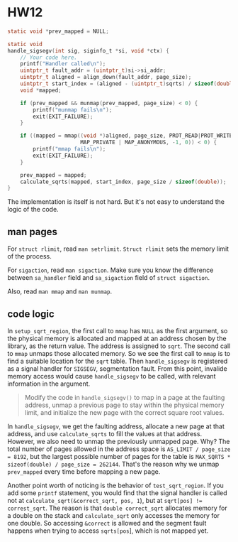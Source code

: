 # HW12

```c
static void *prev_mapped = NULL;

static void
handle_sigsegv(int sig, siginfo_t *si, void *ctx) {
    // Your code here.
    printf("Handler called\n");
    uintptr_t fault_addr = (uintptr_t)si->si_addr;
    uintptr_t aligned = align_down(fault_addr, page_size);
    uintptr_t start_index = (aligned - (uintptr_t)sqrts) / sizeof(double);
    void *mapped;

    if (prev_mapped && munmap(prev_mapped, page_size) < 0) {
        printf("munmap fails\n");
        exit(EXIT_FAILURE);
    }

    if ((mapped = mmap((void *)aligned, page_size, PROT_READ|PROT_WRITE, 
                       MAP_PRIVATE | MAP_ANONYMOUS, -1, 0)) < 0) {
        printf("mmap fails\n");
        exit(EXIT_FAILURE);
    }

    prev_mapped = mapped;
    calculate_sqrts(mapped, start_index, page_size / sizeof(double));
}
```

The implementation is itself is not hard. But it's not easy to understand the logic of the code.



## man pages

For `struct rlimit`, read `man setrlimit`. `Struct rlimit` sets the memory limit of the process.

For `sigaction`, read `man sigaction`. Make sure you know the difference between `sa_handler` field and `sa_sigaction` field of `struct sigaction`.

Also, read `man mmap` and `man munmap`.



## code logic

In `setup_sqrt_region`, the first call to `mmap` has `NULL` as the first argument, so the physical memory is allocated and mapped at an address chosen by the library, as the return value. The address is assigned to `sqrt`. The second call to `mmap` unmaps those allocated memory. So we see the first call to `mmap` is to find a suitable location for the `sqrt` table. Then `handle_sigsegv` is registered as a signal handler for `SIGSEGV`, segmentation fault. From this point, invalide memory access would cause `handle_sigsegv` to be called, with relevant information in the argument.

> Modify the code in `handle_sigsegv()` to map in a page at the faulting address, unmap a previous page to stay within the physical memory limit, and initialize the new page with the correct square root values.

In `handle_sigsegv`, we get the faulting address, allocate a new page at that address, and use `calculate_sqrts` to fill the values at that address. However, we also need to unmap the previously unmapped page. Why? The total number of pages allowed in the address space is `AS_LIMIT / page_size = 8192`, but the largest possible number of pages for the table is `MAX_SQRTS * sizeof(double) / page_size = 262144`. That's the reason why we unmap `prev_mapped` every time before mapping a new page.

Another point worth of noticing is the behavior of `test_sqrt_region`. If you add some `printf` statement, you would find that the signal handler is called not at `calculate_sqrt(&correct_sqrt, pos, 1`), but at `sqrt[pos] != correst_sqrt`. The reason is that `double correct_sqrt` allocates memory for a double on the stack and `calculate_sqrt` only accesses the memory for one double. So accessing `&correct` is allowed and the segment fault happens when trying to access `sqrts[pos`], which is not mapped yet.